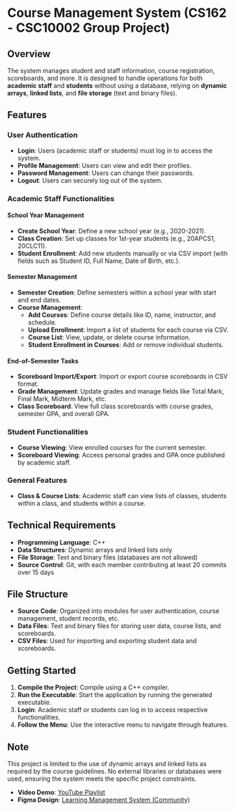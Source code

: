 # Course Management System (CS162 - CSC10002 Group Project)

## Overview

The system manages student and staff information, course registration, scoreboards, and more. It is designed to handle operations for both **academic staff** and **students** without using a database, relying on **dynamic arrays**, **linked lists**, and **file storage** (text and binary files).

## Features

### User Authentication
- **Login**: Users (academic staff or students) must log in to access the system.
- **Profile Management**: Users can view and edit their profiles.
- **Password Management**: Users can change their passwords.
- **Logout**: Users can securely log out of the system.

### Academic Staff Functionalities

#### School Year Management
- **Create School Year**: Define a new school year (e.g., 2020-2021).
- **Class Creation**: Set up classes for 1st-year students (e.g., 20APCS1, 20CLC11).
- **Student Enrollment**: Add new students manually or via CSV import (with fields such as Student ID, Full Name, Date of Birth, etc.).

#### Semester Management
- **Semester Creation**: Define semesters within a school year with start and end dates.
- **Course Management**:
  - **Add Courses**: Define course details like ID, name, instructor, and schedule.
  - **Upload Enrollment**: Import a list of students for each course via CSV.
  - **Course List**: View, update, or delete course information.
  - **Student Enrollment in Courses**: Add or remove individual students.

#### End-of-Semester Tasks
- **Scoreboard Import/Export**: Import or export course scoreboards in CSV format.
- **Grade Management**: Update grades and manage fields like Total Mark, Final Mark, Midterm Mark, etc.
- **Class Scoreboard**: View full class scoreboards with course grades, semester GPA, and overall GPA.

### Student Functionalities
- **Course Viewing**: View enrolled courses for the current semester.
- **Scoreboard Viewing**: Access personal grades and GPA once published by academic staff.

### General Features
- **Class & Course Lists**: Academic staff can view lists of classes, students within a class, and students within a course.

## Technical Requirements

- **Programming Language**: C++
- **Data Structures**: Dynamic arrays and linked lists only
- **File Storage**: Text and binary files (databases are not allowed)
- **Source Control**: Git, with each member contributing at least 20 commits over 15 days

## File Structure

- **Source Code**: Organized into modules for user authentication, course management, student records, etc.
- **Data Files**: Text and binary files for storing user data, course lists, and scoreboards.
- **CSV Files**: Used for importing and exporting student data and scoreboards.
  
## Getting Started

1. **Compile the Project**: Compile using a C++ compiler.
2. **Run the Executable**: Start the application by running the generated executable.
3. **Login**: Academic staff or students can log in to access respective functionalities.
4. **Follow the Menu**: Use the interactive menu to navigate through features.

## Note
This project is limited to the use of dynamic arrays and linked lists as required by the course guidelines. No external libraries or databases were used, ensuring the system meets the specific project constraints.
- **Video Demo**: [YouTube Playlist](https://www.youtube.com/playlist?list=PLl5fpvgyLwC2xFbFDS69PD2MQE4FPdb1P)
- **Figma Design**: [Learning Management System (Community)](https://www.figma.com/design/7dgN8q3wOqzgZy9W0LyVlW/Learning-Management-Systems-(Community)?node-id=0-1)
